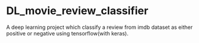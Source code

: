 # DL_movie_review_classifier
A deep learning project which classify a review from imdb dataset as either positive or negative using tensorflow(with keras).
